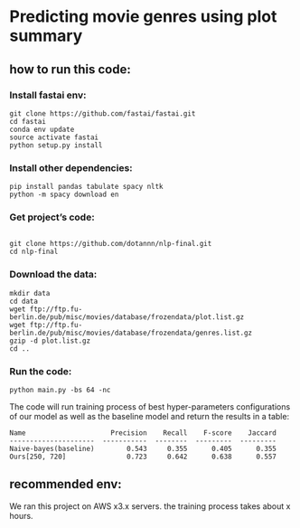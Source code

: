 # Predicting movie genres using plot summary

## how to run this code:

### Install fastai env:
```console
git clone https://github.com/fastai/fastai.git
cd fastai
conda env update
source activate fastai
python setup.py install
```

### Install other dependencies:
```console
pip install pandas tabulate spacy nltk
python -m spacy download en
```

### Get project’s code: 
```console

git clone https://github.com/dotannn/nlp-final.git
cd nlp-final
```

### Download the data:
```console
mkdir data
cd data
wget ftp://ftp.fu-berlin.de/pub/misc/movies/database/frozendata/plot.list.gz
wget ftp://ftp.fu-berlin.de/pub/misc/movies/database/frozendata/genres.list.gz
gzip -d plot.list.gz
cd ..
```

### Run the code:
```console
python main.py -bs 64 -nc
```
The code will run training process of best hyper-parameters configurations of our model as well as the baseline model and return the results in a table:

```console
Name                     Precision    Recall    F-score    Jaccard
---------------------  -----------  --------  ---------  ---------
Naive-bayes(baseline)        0.543     0.355      0.405      0.355
Ours[250, 720]               0.723     0.642      0.638      0.557
```

## recommended env:
We ran this project on AWS x3.x servers. the training process takes about x hours.

